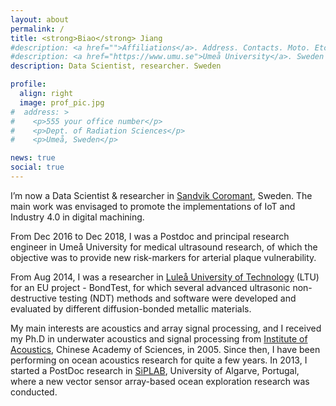 ```yaml
---
layout: about
permalink: /
title: <strong>Biao</strong> Jiang
#description: <a href="">Affiliations</a>. Address. Contacts. Moto. Etc.
#description: <a href="https://www.umu.se">Umeå University</a>. Sweden
description: Data Scientist, researcher. Sweden

profile:
  align: right
  image: prof_pic.jpg
#  address: >
#    <p>555 your office number</p>
#    <p>Dept. of Radiation Sciences</p>
#    <p>Umeå, Sweden</p>

news: true
social: true
---
```


I’m now a Data Scientist & researcher in [Sandvik Coromant](https://www.sandvik.coromant.com/en-gb/pages/default.aspx), Sweden. The main work was envisaged to promote the implementations of IoT and Industry 4.0 in digital machining.

From Dec 2016 to Dec 2018, I was a Postdoc and principal research engineer in Umeå University for medical ultrasound research, of which the objective was to provide new risk-markers for arterial plaque vulnerability. 

From Aug 2014, I was a researcher in [Luleå University of Technology](https://ltu.se) (LTU) for an EU project - BondTest, for which several advanced ultrasonic non-destructive testing (NDT) methods and software were developed and evaluated by different diffusion-bonded metallic materials. 

My main interests are acoustics and array signal processing, and I received my Ph.D in underwater acoustics and signal processing from [Institute of Acoustics](https://english.ioa.cas.cn), Chinese Academy of Sciences, in 2005. Since then, I have been performing on ocean acoustics research for quite a few years. In 2013, I started a PostDoc research in [SiPLAB](https://siplab.fct.ualg.pt), University of Algarve, Portugal, where a new vector sensor array-based ocean exploration research was conducted. 

